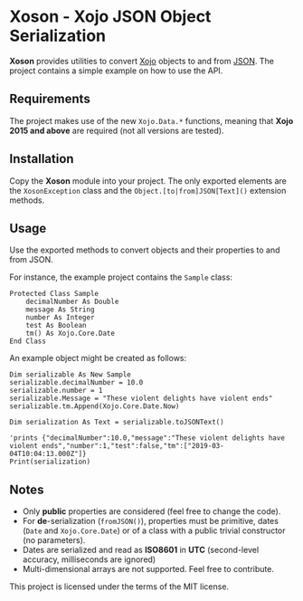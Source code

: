 # Xoson - Xojo JSON Object Serialization

__Xoson__ provides utilities to convert [Xojo](https://www.xojo.com/) objects to and from [JSON](https://json.org/). The project contains a simple example on how to use the API.

## Requirements

The project makes use of the new `Xojo.Data.*` functions, meaning that **Xojo 2015 and above** are required (not all versions are tested).

## Installation

Copy the __Xoson__ module into your project. The only exported elements are the `XosonException` class and the `Object.[to|from]JSON[Text]()` extension methods.

## Usage

Use the exported methods to convert objects and their properties to and from JSON.

For instance, the example project contains the `Sample` class:
```
Protected Class Sample
    decimalNumber As Double
    message As String
    number As Integer
    test As Boolean
    tm() As Xojo.Core.Date
End Class
```

An example object might be created as follows:
```
Dim serializable As New Sample
serializable.decimalNumber = 10.0
serializable.number = 1
serializable.Message = "These violent delights have violent ends"
serializable.tm.Append(Xojo.Core.Date.Now)

Dim serialization As Text = serializable.toJSONText()

'prints {"decimalNumber":10.0,"message":"These violent delights have violent ends","number":1,"test":false,"tm":["2019-03-04T10:04:13.000Z"]}
Print(serialization)
```

## Notes

* Only **public** properties are considered (feel free to change the code).
* For **de**-serialization (`fromJSON()`), properties must be primitive, dates (`Date` and `Xojo.Core.Date`) or of a class with a public trivial constructor (no parameters).
* Dates are serialized and read as **ISO8601** in **UTC** (second-level accuracy, milliseconds are ignored)
* Multi-dimensional arrays are not supported. Feel free to contribute.

This project is licensed under the terms of the MIT license.
